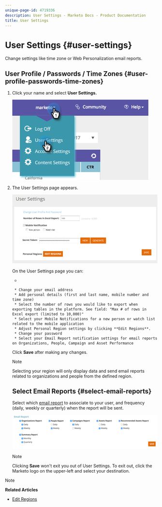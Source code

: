 ```yaml
---
unique-page-id: 4719336
description: User Settings - Marketo Docs - Product Documentation
title: User Settings
---
```


# User Settings {#user-settings}

Change settings like time zone or Web Personalization email reports.

## User Profile / Passwords / Time Zones {#user-profile-passwords-time-zones}

1. Click your name and select **User Settings.**

   ![](assets/one.png)

1. The User Settings page appears.

   ![](assets/two.png)

   On the User Settings page you can:

    *

        * Change your email address
        * Add personal details (first and last name, mobile number and time zone)
        * Select the number of rows you would like to export when exporting tables in the platform. See field: "Max # of rows in Excel export (limited to 10,000)"
        * Select your Mobile Notifications for a new person or watch list related to the mobile application
        * Adjust Personal Region settings by clicking **Edit Regions**.
        * Change your password
        * Select your Email Report notification settings for email reports on Organizations, People, Campaign and Asset Performance

   Click **Save** after making any changes.

   >[!NOTE]
   >
   >Selecting your region will only display data and send email reports related to organizations and people from the defined region.

   ## Select Email Reports {#select-email-reports}

   Select which [email report](../../../product-docs/web-personalization/reporting-for-web-personalization/email-reports.md) to associate to your user, and frequency (daily, weekly or quarterly) when the report will be sent.

   ![](assets/three.png)

   >[!NOTE]
   >
   >Clicking **Save** won't exit you out of User Settings. To exit out, click the Marketo logo on the upper-left and select your destination.

>[!NOTE]
>
>**Related Articles**
>
>* [Edit Regions](edit-regions.md)
>

